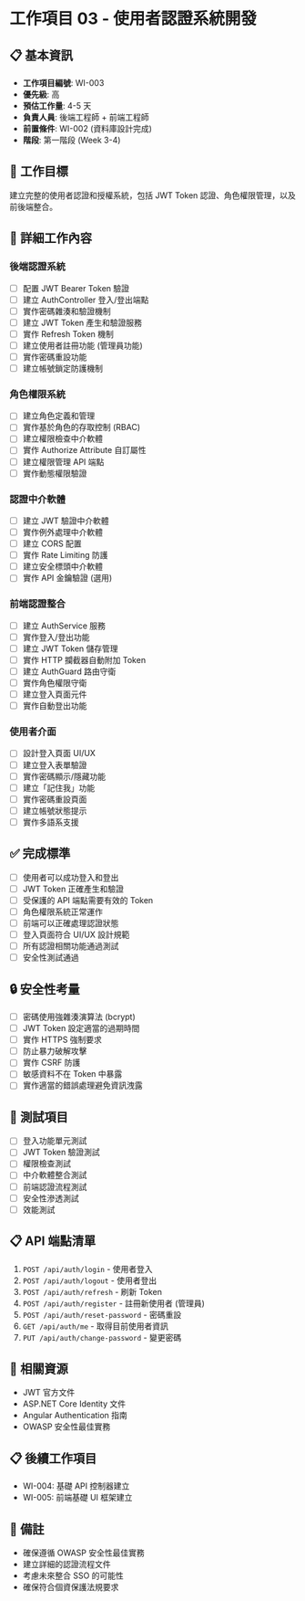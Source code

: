 # 工作項目 03 - 使用者認證系統開發

## 📋 基本資訊
- **工作項目編號**: WI-003
- **優先級**: 高
- **預估工作量**: 4-5 天
- **負責人員**: 後端工程師 + 前端工程師
- **前置條件**: WI-002 (資料庫設計完成)
- **階段**: 第一階段 (Week 3-4)

## 🎯 工作目標
建立完整的使用者認證和授權系統，包括 JWT Token 認證、角色權限管理，以及前後端整合。

## 📝 詳細工作內容

### 後端認證系統
- [ ] 配置 JWT Bearer Token 驗證
- [ ] 建立 AuthController 登入/登出端點
- [ ] 實作密碼雜湊和驗證機制
- [ ] 建立 JWT Token 產生和驗證服務
- [ ] 實作 Refresh Token 機制
- [ ] 建立使用者註冊功能 (管理員功能)
- [ ] 實作密碼重設功能
- [ ] 建立帳號鎖定防護機制

### 角色權限系統
- [ ] 建立角色定義和管理
- [ ] 實作基於角色的存取控制 (RBAC)
- [ ] 建立權限檢查中介軟體
- [ ] 實作 Authorize Attribute 自訂屬性
- [ ] 建立權限管理 API 端點
- [ ] 實作動態權限驗證

### 認證中介軟體
- [ ] 建立 JWT 驗證中介軟體
- [ ] 實作例外處理中介軟體
- [ ] 建立 CORS 配置
- [ ] 實作 Rate Limiting 防護
- [ ] 建立安全標頭中介軟體
- [ ] 實作 API 金鑰驗證 (選用)

### 前端認證整合
- [ ] 建立 AuthService 服務
- [ ] 實作登入/登出功能
- [ ] 建立 JWT Token 儲存管理
- [ ] 實作 HTTP 攔截器自動附加 Token
- [ ] 建立 AuthGuard 路由守衛
- [ ] 實作角色權限守衛
- [ ] 建立登入頁面元件
- [ ] 實作自動登出功能

### 使用者介面
- [ ] 設計登入頁面 UI/UX
- [ ] 建立登入表單驗證
- [ ] 實作密碼顯示/隱藏功能
- [ ] 建立「記住我」功能
- [ ] 實作密碼重設頁面
- [ ] 建立帳號狀態提示
- [ ] 實作多語系支援

## ✅ 完成標準
- [ ] 使用者可以成功登入和登出
- [ ] JWT Token 正確產生和驗證
- [ ] 受保護的 API 端點需要有效的 Token
- [ ] 角色權限系統正常運作
- [ ] 前端可以正確處理認證狀態
- [ ] 登入頁面符合 UI/UX 設計規範
- [ ] 所有認證相關功能通過測試
- [ ] 安全性測試通過

## 🔒 安全性考量
- [ ] 密碼使用強雜湊演算法 (bcrypt)
- [ ] JWT Token 設定適當的過期時間
- [ ] 實作 HTTPS 強制要求
- [ ] 防止暴力破解攻擊
- [ ] 實作 CSRF 防護
- [ ] 敏感資料不在 Token 中暴露
- [ ] 實作適當的錯誤處理避免資訊洩露

## 🧪 測試項目
- [ ] 登入功能單元測試
- [ ] JWT Token 驗證測試
- [ ] 權限檢查測試
- [ ] 中介軟體整合測試
- [ ] 前端認證流程測試
- [ ] 安全性滲透測試
- [ ] 效能測試

## 📋 API 端點清單
1. `POST /api/auth/login` - 使用者登入
2. `POST /api/auth/logout` - 使用者登出
3. `POST /api/auth/refresh` - 刷新 Token
4. `POST /api/auth/register` - 註冊新使用者 (管理員)
5. `POST /api/auth/reset-password` - 密碼重設
6. `GET /api/auth/me` - 取得目前使用者資訊
7. `PUT /api/auth/change-password` - 變更密碼

## 🔗 相關資源
- JWT 官方文件
- ASP.NET Core Identity 文件
- Angular Authentication 指南
- OWASP 安全性最佳實務

## 📋 後續工作項目
- WI-004: 基礎 API 控制器建立
- WI-005: 前端基礎 UI 框架建立

## 📝 備註
- 確保遵循 OWASP 安全性最佳實務
- 建立詳細的認證流程文件
- 考慮未來整合 SSO 的可能性
- 確保符合個資保護法規要求
